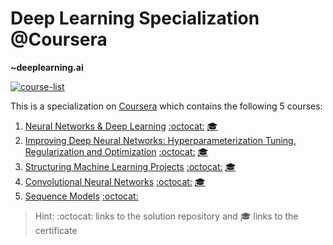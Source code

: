 # Deep Learning Specialization @Coursera
__~deeplearning.ai__

[![course-list](https://img.shields.io/badge/also%20see-Other%20Coursera%20Courses-1f72ff.svg)](https://github.com/anishLearnsToCode/course-list#coursera)

This is a specialization on 
[Coursera](https://www.coursera.org/specializations/deep-learning) 
which contains the following 5 courses:

1. [Neural Networks & Deep Learning](https://www.coursera.org/learn/neural-networks-deep-learning?specialization=deep-learning) 
   [:octocat:](https://github.com/anishLearnsToCode/neural-networks-deep-learning)
   [🎓](http://coursera.org/verify/2QP8D8FZ28B7)
1. [Improving Deep Neural Networks: Hyperparameterization Tuning, Regularization and Optimization](https://www.coursera.org/learn/deep-neural-network?specialization=deep-learning)
   [:octocat:](https://github.com/anishLearnsToCode/improving-deep-neural-networks)
   [🎓](https://coursera.org/verify/WLLHPCZSRZ2Y)
1. [Structuring Machine Learning Projects](https://www.coursera.org/learn/machine-learning-projects?specialization=deep-learning) 
   [:octocat:](https://github.com/anishLearnsToCode/structuring-ml-projects)
   [🎓](https://coursera.org/verify/SX8LNSPRY6NR)
1. [Convolutional Neural Networks](https://www.coursera.org/learn/convolutional-neural-networks?specialization=deep-learning) 
   [:octocat:](https://github.com/anishLearnsToCode/cnn-deeplearning-ai)
   [🎓](https://coursera.org/verify/KN92M6VXUXYA)
1. [Sequence Models](https://www.coursera.org/learn/nlp-sequence-models) 
   [:octocat:](https://github.com/anishLearnsToCode/sequence-models)

> Hint: :octocat: links to the solution repository and 🎓 links to the certificate
